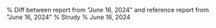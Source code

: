 % Diff between report from "June 16, 2024" and reference report from "June 16, 2024"
% Strudy
% June 16, 2024


